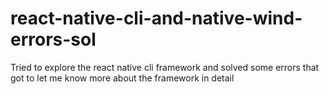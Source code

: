 # react-native-cli-and-native-wind-errors-sol
Tried to explore the react native cli framework and solved some errors that got to let me know more about the framework in detail
